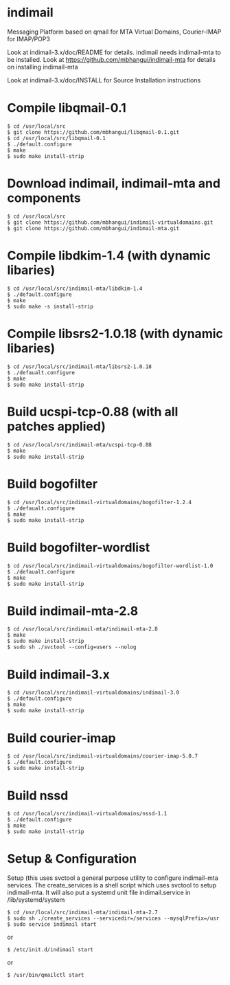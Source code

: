 # indimail
Messaging Platform based on qmail for MTA Virtual Domains, Courier-IMAP for IMAP/POP3

Look at indimail-3.x/doc/README for details. indimail needs indimail-mta to be installed. Look at
https://github.com/mbhangui/indimail-mta
for details on installing indimail-mta

Look at indimail-3.x/doc/INSTALL for Source Installation instructions

# Compile libqmail-0.1
```
$ cd /usr/local/src
$ git clone https://github.com/mbhangui/libqmail-0.1.git
$ cd /usr/local/src/libqmail-0.1
$ ./default.configure
$ make
$ sudo make install-strip
```

# Download indimail, indimail-mta and components
```
$ cd /usr/local/src
$ git clone https://github.com/mbhangui/indimail-virtualdomains.git
$ git clone https://github.com/mbhangui/indimail-mta.git
```

# Compile libdkim-1.4 (with dynamic libaries)
```
$ cd /usr/local/src/indimail-mta/libdkim-1.4
$ ./default.configure
$ make
$ sudo make -s install-strip
```

# Compile libsrs2-1.0.18 (with dynamic libaries)
```
$ cd /usr/local/src/indimail-mta/libsrs2-1.0.18
$ ./defaualt.configure
$ make
$ sudo make install-strip
```

# Build ucspi-tcp-0.88 (with all patches applied)
```
$ cd /usr/local/src/indimail-mta/ucspi-tcp-0.88
$ make
$ sudo make install-strip
```

# Build bogofilter
```
$ cd /usr/local/src/indimail-virtualdomains/bogofilter-1.2.4
$ ./defaualt.configure
$ make
$ sudo make install-strip
```

# Build bogofilter-wordlist
```
$ cd /usr/local/src/indimail-virtualdomains/bogofilter-wordlist-1.0
$ ./defaualt.configure
$ make
$ sudo make install-strip
```

# Build indimail-mta-2.8
```
$ cd /usr/local/src/indimail-mta/indimail-mta-2.8
$ make
$ sudo make install-strip
$ sudo sh ./svctool --config=users --nolog
```

# Build indimail-3.x
```
$ cd /usr/local/src/indimail-virtualdomains/indimail-3.0
$ ./default.configure
$ make
$ sudo make install-strip
```

# Build courier-imap
```
$ cd /usr/local/src/indimail-virtualdomains/courier-imap-5.0.7
$ ./default.configure
$ sudo make install-strip
```

# Build nssd
```
$ cd /usr/local/src/indimail-virtualdomains/nssd-1.1
$ ./default.configure
$ make
$ sudo make install-strip
```

# Setup & Configuration

Setup (this uses svctool a general purpose utility to configure indimail-mta
services. The create_services is a shell script which uses svctool to setup
indimail-mta. It will also put a systemd unit file indimail.service in
/lib/systemd/system

```
$ cd /usr/local/src/indimail-mta/indimail-mta-2.7
$ sudo sh ./create_services --servicedir=/services --mysqlPrefix=/usr
$ sudo service indimail start
```

or

```
$ /etc/init.d/indimail start
```

or

```
$ /usr/bin/qmailctl start
```
